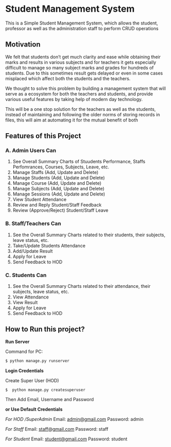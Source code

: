 # Student Management System 
This is a Simple Student Management System, which allows the student, professor as well as the administration staff to perform CRUD operations

## Motivation
We felt that students don’t get much clarity and ease while obtaining their marks and results in various subjects and for teachers it gets especially difficult to manage so many subject marks and grades for hundreds of students. Due to this sometimes result gets delayed or even in some cases misplaced which affect both the students and the teachers.

We thought to solve this problem by building a management system that will serve as a ecosystem for both the teachers and students, and provide various useful features by taking help of modern day technology.

This will be a one stop solution for the teachers as well as the students, instead of maintaining and following the older norms of storing records in files, this will aim at automating it for the mutual benefit of both

## Features of this Project

### A. Admin Users Can
1. See Overall Summary Charts of Stuudents Performance, Staffs Perfomrances, Courses, Subjects, Leave, etc.
2. Manage Staffs (Add, Update and Delete)
3. Manage Students (Add, Update and Delete)
4. Manage Course (Add, Update and Delete)
5. Manage Subjects (Add, Update and Delete)
6. Manage Sessions (Add, Update and Delete)
7. View Student Attendance
8. Review and Reply Student/Staff Feedback
9. Review (Approve/Reject) Student/Staff Leave

### B. Staff/Teachers Can
1. See the Overall Summary Charts related to their students, their subjects, leave status, etc.
2. Take/Update Students Attendance
3. Add/Update Result
4. Apply for Leave
5. Send Feedback to HOD

### C. Students Can
1. See the Overall Summary Charts related to their attendance, their subjects, leave status, etc.
2. View Attendance
3. View Result
4. Apply for Leave
5. Send Feedback to HOD


## How to Run this project?

**Run Server**

Command for PC:
```python
$ python manage.py runserver
```

**Login Credentials**

Create Super User (HOD)
```
$  python manage.py createsuperuser
```
Then Add Email, Username and Password

**or Use Default Credentials**

*For HOD /SuperAdmin*
Email: admin@gmail.com
Password: admin

*For Staff*
Email: staff@gmail.com
Password: staff

*For Student*
Email: student@gmail.com
Password: student


